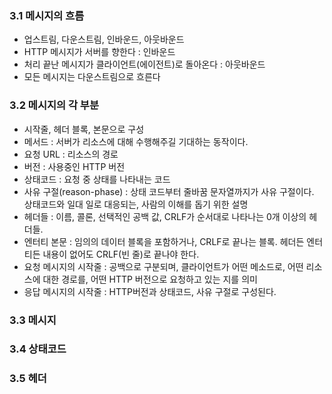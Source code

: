 ### 3.1 메시지의 흐름
- 업스트림, 다운스트림, 인바운드, 아웃바운드
- HTTP 메시지가 서버를 향한다 : 인바운드
- 처리 끝난 메시지가 클라이언트(에이전트)로 돌아온다 : 아웃바운드
- 모든 메시지는 다운스트림으로 흐른다

### 3.2 메시지의 각 부분
- 시작줄, 헤더 블록, 본문으로 구성
- 메서드 : 서버가 리소스에 대해 수행해주길 기대하는 동작이다.
- 요청 URL : 리소스의 경로 
- 버전 : 사용중인 HTTP 버전
- 상태코드 : 요청 중 상태를 나타내는 코드
- 사유 구절(reason-phase) : 상태 코드부터 줄바꿈 문자열까지가 사유 구절이다. 상태코드와 일대 일로 대응되는, 사람의 이해를 돕기 위한 설명
- 헤더들 : 이름,  콜론, 선택적인 공백 값, CRLF가 순서대로 나타나는 0개 이상의 헤더들.
- 엔터티 본문 : 임의의 데이터 블록을 포함하거나, CRLF로 끝나는 블록. 헤더든 엔터티든 내용이 없어도 CRLF(빈 줄)로 끝나야 한다.
- 요청 메시지의 시작줄 : 공백으로 구분되며, 클라이언트가 어떤 메소드로, 어떤 리소스에 대한 경로를, 어떤 HTTP 버전으로 요청하고 있는 지를 의미
- 응답 메시지의 시작줄 : HTTP버전과 상태코드, 사유 구절로 구성된다.

### 3.3 메시지
### 3.4 상태코드
### 3.5 헤더
